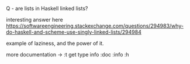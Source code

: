 Q - are lists in Haskell linked lists?

interesting answer here
https://softwareengineering.stackexchange.com/questions/294983/why-do-haskell-and-scheme-use-singly-linked-lists/294984

example of laziness, and the power of it.

more documentation ->
:t get type info
:doc
:info
:h

